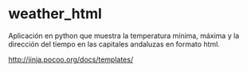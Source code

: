 weather_html
============

Aplicación en python que muestra la temperatura mínima, máxima y la dirección del tiempo en las capitales andaluzas en formato html.

http://jinja.pocoo.org/docs/templates/
